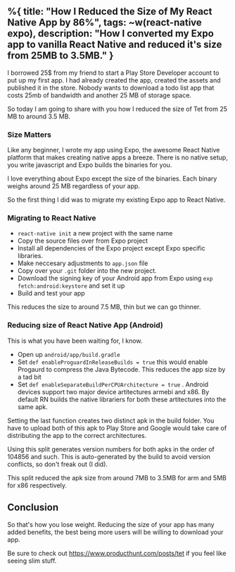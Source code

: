 %{
  title: "How I Reduced the Size of My React Native App by 86%",
  tags: ~w(react-native expo),
  description: "How I converted my Expo app to vanilla React Native and reduced it's size from 25MB to 3.5MB."
}
---

I borrowed 25$ from my friend to start a Play Store Developer account
to put up my first app. I had already created the app, created the
assets and published it in the store. Nobody wants to download a todo
list app that costs 25mb of bandwidth and another 25 MB of storage
space.

So today I am going to share with you how I reduced the size of Tet from
25 MB to around 3.5 MB.


### Size Matters

Like any beginner, I wrote my app using Expo, the awesome React Native
platform that makes creating native apps a breeze. There is no native
setup, you write javascript and Expo builds the binaries for you.

I love everything about Expo except the size of the binaries. Each
binary weighs around 25 MB regardless of your app.

So the first thing I did was to migrate my existing Expo app to React
Native.


### Migrating to React Native

- `react-native init` a new project with the same name
- Copy the source files over from Expo project
- Install all dependencies of the Expo project except Expo specific
  libraries.
- Make neccesary adjustments to `app.json` file
- Copy over your `.git` folder into the new project.
- Download the signing key of your Android app from Expo using
  `exp fetch:android:keystore` and set it up
- Build and test your app

This reduces the size to around 7.5 MB, thin but we can go thinner.


### Reducing size of React Native App (Android)

This is what you have been waiting for, I know.

- Open up `android/app/build.gradle`
- Set `def enableProguardInReleaseBuilds = true` this would enable
  Progaurd to compress the Java Bytecode. This reduces the app size by
  a tad bit
- Set `def enableSeparateBuildPerCPUArchitecture = true` . Android
  devices support two major device artitectures armebi and x86. By
  default RN builds the native librariers for both these artitectures
  into the same apk.

Setting the last function creates two distinct apk in the build folder.
You have to upload both of this apk to Play Store and Google would take
care of distributing the app to the correct architectures.

Using this split generates version numbers for both apks in the order of
104856 and such. This is auto-generated by the build to avoid version
conflicts, so don't freak out (I did).

This split reduced the apk size from around 7MB to 3.5MB for arm and 5MB
for x86 respectively.




## Conclusion

So that's how you lose weight. Reducing the size of your app has many
added benefits, the best being more users will be willing to download
your app.

Be sure to check out <https://www.producthunt.com/posts/tet> if you feel
like seeing slim stuff.

